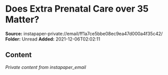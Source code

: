 # Does Extra Prenatal Care over 35 Matter?

**Source:** instapaper-private://email/ff1a7ce5bbe08ec9ea47d000a4f35c42/
**Folder:** Unread
**Added:** 2021-12-06T02:02:11




## Content
*Private content from instapaper_email*
